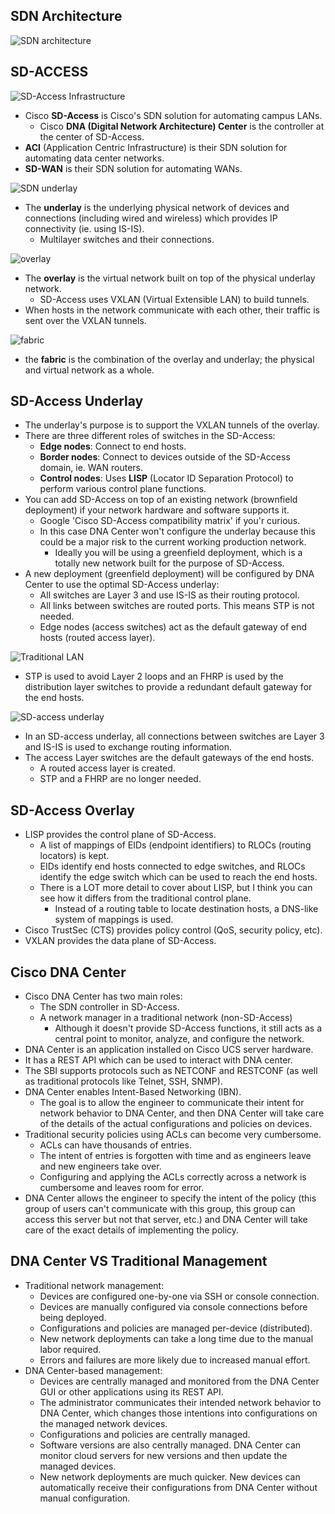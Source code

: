 ## SDN Architecture
![SDN architecture](./img5/sdn-architecture.png)
## SD-ACCESS
![SD-Access Infrastructure](./img5/SD-Access-architecture.png)
* Cisco **SD-Access** is Cisco's SDN solution for automating campus LANs.
	* Cisco **DNA (Digital Network Architecture) Center** is the controller at the center of SD-Access.
* **ACI** (Application Centric Infrastructure) is their SDN solution for automating data center networks.
* **SD-WAN** is their SDN solution for automating WANs.

![SDN underlay](./img5/underlay.png)
* The **underlay** is the underlying physical network of devices and connections (including wired and wireless) which provides IP connectivity (ie. using IS-IS).
	* Multilayer switches and their connections.

![overlay](./img5/overlay.png)
* The **overlay** is the virtual network built on top of the physical underlay network.
	* SD-Access uses VXLAN (Virtual Extensible LAN) to build tunnels.
* When hosts in the network communicate with each other, their traffic is sent over the VXLAN tunnels.

![fabric](./img5/fabric.png)
* the **fabric** is the combination of the overlay and underlay; the physical and virtual network as a whole.

## SD-Access Underlay
* The underlay's purpose is to support the VXLAN tunnels of the overlay.
* There are three different roles of switches in the SD-Access:
	* **Edge nodes**: Connect to end hosts.
	* **Border nodes**: Connect to devices outside of the SD-Access domain, ie. WAN routers.
	* **Control nodes**: Uses **LISP** (Locator ID Separation Protocol) to perform various control plane functions.
* You can add SD-Access on top of an existing network (brownfield deployment) if your network hardware and software supports it.
	* Google 'Cisco SD-Access compatibility matrix' if you'r curious.
	* In this case DNA Center won't configure the underlay because this could be a major risk to the current working production network.
		* Ideally you will be using a greenfield deployment, which is a totally new network built for the purpose of SD-Access.
* A new deployment  (greenfield deployment) will be configured by DNA Center to use the optimal SD-Access underlay:
	* All switches are Layer 3 and use IS-IS as their routing protocol.
	* All links between switches are routed ports. This means STP is not needed.
	* Edge nodes (access switches) act as the default gateway of end hosts (routed access layer).

![Traditional LAN](./img5/traditional-LAN.png)
* STP is used to avoid Layer 2 loops and an FHRP is used by the distribution layer switches to provide a redundant default gateway for the end hosts.

![SD-access underlay](./img5/sd-access-underlay.png)
* In an SD-access underlay, all connections between switches are Layer 3 and IS-IS is used to exchange routing information.
* The access Layer switches are the default gateways of the end hosts.
	* A routed access layer is created.
	* STP and a FHRP are no longer needed.
## SD-Access Overlay
* LISP provides the control plane of SD-Access.
	* A list of mappings of EIDs (endpoint identifiers) to RLOCs (routing locators) is kept.
	* EIDs identify end hosts connected to edge switches, and RLOCs identify the edge switch which can be used to reach the end hosts.
	* There is a LOT more detail to cover about LISP, but I think you can see how it differs from the traditional control plane.
		* Instead of a routing table to locate destination hosts, a DNS-like system of mappings is used.
* Cisco TrustSec (CTS) provides policy control (QoS, security policy, etc).
* VXLAN provides the data plane of SD-Access.
## Cisco DNA Center
* Cisco DNA Center has two main roles:
	* The SDN controller in SD-Access.
	* A network manager in a traditional network (non-SD-Access)
		* Although it doesn't provide SD-Access functions, it still acts as a central point to monitor, analyze, and configure the network.
* DNA Center is an application installed on Cisco UCS server hardware.
* It has a REST API which can be used to interact with DNA center.
* The SBI supports protocols such as NETCONF and RESTCONF (as well as traditional protocols like Telnet, SSH, SNMP).
* DNA Center enables Intent-Based Networking (IBN).
	* The goal is to allow the engineer to communicate their intent for network behavior to DNA Center, and then DNA Center will take care of the details of the actual configurations and policies on devices.
* Traditional security policies using ACLs can become very cumbersome.
	* ACLs can have thousands of entries.
	* The intent of entries is forgotten with time and as engineers leave and new engineers take over.
	* Configuring and applying the ACLs correctly across a network is cumbersome and leaves room for error.
* DNA Center allows the engineer to specify the intent of the policy (this group of users can't communicate with this group, this group can access this server but not that server, etc.) and DNA Center will take care of the exact details of implementing the policy.
## DNA Center VS Traditional Management
* Traditional network management:
	* Devices are configured one-by-one via SSH or console connection.
	* Devices are manually configured via console connections before being deployed.
	* Configurations and policies are managed per-device (distributed).
	* New network deployments can take a long time due to the manual labor required.
	* Errors and failures are more likely due to increased manual effort.
* DNA Center-based management:
	* Devices are centrally managed and monitored from the DNA Center GUI or other applications using its REST API.
	* The administrator communicates their intended network behavior to DNA Center, which changes those intentions into configurations on the managed network devices.
	* Configurations and policies are centrally managed.
	* Software versions are also centrally managed. DNA Center can monitor cloud servers for new versions and then update the managed devices.
	* New network deployments are much quicker. New devices can automatically receive their configurations from DNA Center without manual configuration.